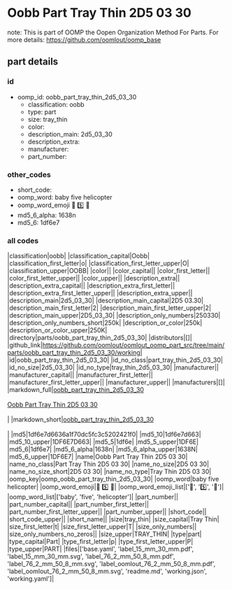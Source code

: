 # Oobb Part Tray Thin 2D5 03 30  

note: This is part of OOMP the Oopen Organization Method For Parts. For more details: https://github.com/oomlout/oomp_base

##  part details





### id
* oomp_id: oobb_part_tray_thin_2d5_03_30
  * classification: oobb
  * type: part
  * size: tray_thin
  * color: 
  * description_main: 2d5_03_30
  * description_extra: 
  * manufacturer: 
  * part_number: 

### other_codes
* short_code: 
* oomp_word: baby five helicopter
* oomp_word_emoji :baby: :five: :helicopter:
* md5_6_alpha: 1638n
* md5_6: 1df6e7

### all codes 
|classification|oobb|
|classification_capital|Oobb|
|classification_first_letter|o|
|classification_first_letter_upper|O|
|classification_upper|OOBB|
|color||
|color_capital||
|color_first_letter||
|color_first_letter_upper||
|color_upper||
|description_extra||
|description_extra_capital||
|description_extra_first_letter||
|description_extra_first_letter_upper||
|description_extra_upper||
|description_main|2d5_03_30|
|description_main_capital|2D5 03.30|
|description_main_first_letter|2|
|description_main_first_letter_upper|2|
|description_main_upper|2D5_03_30|
|description_only_numbers|250330|
|description_only_numbers_short|250k|
|description_or_color|250k|
|description_or_color_upper|250K|
|directory|parts/oobb_part_tray_thin_2d5_03_30|
|distributors|[]|
|github_link|https://github.com/oomlout/oomlout_oomp_part_src/tree/main/parts/oobb_part_tray_thin_2d5_03_30/working|
|id|oobb_part_tray_thin_2d5_03_30|
|id_no_class|part_tray_thin_2d5_03_30|
|id_no_size|2d5_03_30|
|id_no_type|tray_thin_2d5_03_30|
|manufacturer||
|manufacturer_capital||
|manufacturer_first_letter||
|manufacturer_first_letter_upper||
|manufacturer_upper||
|manufacturers|[]|
|markdown_full|[oobb_part_tray_thin_2d5_03_30](https://github.com/oomlout/oomlout_oomp_part_src/tree/main/parts/oobb_part_tray_thin_2d5_03_30/working)<br>[](https://github.com/oomlout/oomlout_oomp_part_src/tree/main/parts/oobb_part_tray_thin_2d5_03_30/working)<br>[Oobb Part Tray Thin 2D5 03 30](https://github.com/oomlout/oomlout_oomp_part_src/tree/main/parts/oobb_part_tray_thin_2d5_03_30/working)<br><br>|
|markdown_short|[oobb_part_tray_thin_2d5_03_30](https://github.com/oomlout/oomlout_oomp_part_src/tree/main/parts/oobb_part_tray_thin_2d5_03_30/working)<br><br>|
|md5|1df6e7d6636a1f70dc5fc3c5202421f0|
|md5_10|1df6e7d663|
|md5_10_upper|1DF6E7D663|
|md5_5|1df6e|
|md5_5_upper|1DF6E|
|md5_6|1df6e7|
|md5_6_alpha|1638n|
|md5_6_alpha_upper|1638N|
|md5_6_upper|1DF6E7|
|name|Oobb Part Tray Thin 2D5 03 30|
|name_no_class|Part Tray Thin 2D5 03 30|
|name_no_size|2D5 03 30|
|name_no_size_short|2D5 03 30|
|name_no_type|Tray Thin 2D5 03 30|
|oomp_key|oomp_oobb_part_tray_thin_2d5_03_30|
|oomp_word|baby five helicopter|
|oomp_word_emoji|:baby: :five: :helicopter:|
|oomp_word_emoji_list|[':baby:', ':five:', ':helicopter:']|
|oomp_word_list|['baby', 'five', 'helicopter']|
|part_number||
|part_number_capital||
|part_number_first_letter||
|part_number_first_letter_upper||
|part_number_upper||
|short_code||
|short_code_upper||
|short_name||
|size|tray_thin|
|size_capital|Tray Thin|
|size_first_letter|t|
|size_first_letter_upper|T|
|size_only_numbers||
|size_only_numbers_no_zeros||
|size_upper|TRAY_THIN|
|type|part|
|type_capital|Part|
|type_first_letter|p|
|type_first_letter_upper|P|
|type_upper|PART|
|files|['base.yaml', 'label_15_mm_30_mm.pdf', 'label_15_mm_30_mm.svg', 'label_76_2_mm_50_8_mm.pdf', 'label_76_2_mm_50_8_mm.svg', 'label_oomlout_76_2_mm_50_8_mm.pdf', 'label_oomlout_76_2_mm_50_8_mm.svg', 'readme.md', 'working.json', 'working.yaml']|
